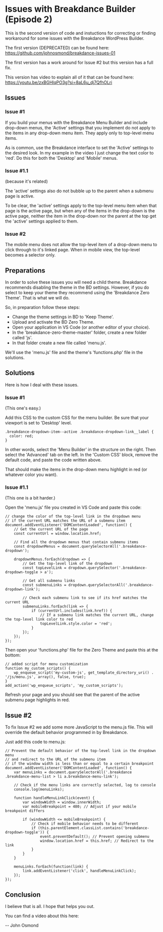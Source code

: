 # Issues with Breakdance Builder (Episode 2)

This is the second version of code and instuctions for correcting or finding workaround for some issues with the Breakdance WordPress Builder.

The first version (DEPRECATED) can be found here: https://github.com/johnosmond/breakdance-issues-01

The first version has a work around for Issue #2 but this version has a full fix.

This version has video to explain all of it that can be found here: https://youtu.be/zxBGHlqPO3g?si=8aL6u_dj7QfhOLri

## Issues

### Issue #1

If you build your menus with the Breakdance Menu Builder and include drop-down menus, the 'Active' settings that you implement do not apply to the items in any drop-down menu item. They apply only to top-level menu items.

As is common, use the Breakdance interface to set the 'Active' settings to the desired look. In my example in the video I just change the text color to 'red'. Do this for both the 'Desktop' and 'Mobile' menus.

### Issue #1.1

(because it's related)

The 'active' settings also do not bubble up to the parent when a submenu page is active.

To be clear, the 'active' settings apply to the top-level menu item when that page is the active page, but when any of the items in the drop-down is the active page, neither the item in the drop-down nor the parent at the top get the 'active' settings applied to them.

### Issue #2

The mobile menu does not allow the top-level item of a drop-down menu to click through to it's linked page. When in mobile view, the top-level becomes a selector only.

## Preparations

In order to solve these issues you will need a child theme. Breakdance recommends disabling the theme in the BD settings. However, if you do select to keep your theme they recommend using the 'Breakdance Zero Theme'. That is what we will do.

So, in preparation follow these steps:
* Change the theme settings in BD to 'Keep Theme'.
* Upload and activate the BD Zero Theme.
* Open your application in VS Code (or another editor of your choice).
* In the 'breakdance-zero-theme-master' folder, create a new folder called 'js'.
* In that folder create a new file called 'menu.js'.

We'll use the 'menu.js' file and the theme's 'functions.php' file in the solutions.

## Solutions

Here is how I deal with these issues.

### Issue #1

(This one's easy.)

Add this CSS to the custom CSS for the menu builder. Be sure that your viewport is set to 'Desktop' level.

```
.breakdance-dropdown-item--active .breakdance-dropdown-link__label {
  color: red;
}
```

In other words, select the 'Menu Builder' in the structure on the right. Then select the 'Advanced' tab on the left. In the 'Custom CSS' block, remove the default code, and paste the code written above.

That should make the items in the drop-down menu highlight in red (or whatever color you want).

### Issue #1.1 

(This one is a bit harder.)

Open the 'menu.js' file you created in VS Code and paste this code:

```
// change the color of the top-level link in the dropdown menu 
// if the current URL matches the URL of a submenu item
document.addEventListener('DOMContentLoaded', function() {
    // Get the current URL of the page
    const currentUrl = window.location.href;

    // Find all the dropdown menus that contain submenu items
    const dropdownMenus = document.querySelectorAll('.breakdance-dropdown');

    dropdownMenus.forEach(dropdown => {
        // Get the top-level link of the dropdown
        const topLevelLink = dropdown.querySelector('.breakdance-dropdown-toggle > a');
        
        // Get all submenu links
        const submenuLinks = dropdown.querySelectorAll('.breakdance-dropdown-link');

        // Check each submenu link to see if its href matches the current URL
        submenuLinks.forEach(link => {
            if (currentUrl.includes(link.href)) {
                // If a submenu link matches the current URL, change the top-level link color to red
                topLevelLink.style.color = 'red';
            }
        });
    });
});
```

Then open your 'functions.php' file for the Zero Theme and paste this at the bottom:

```
// added script for menu customization
function my_custom_scripts() {
    wp_enqueue_script('my-custom-js', get_template_directory_uri() . '/js/menu.js', array(), false, true);
}
add_action('wp_enqueue_scripts', 'my_custom_scripts');
```

Refresh your page and you should see that the parent of the active submenu page highlights in red.

## Issue #2

To fix Issue #2 we add some more JavaScript to the menu.js file. This will override the default behavior programmed in by Breakdance.

Just add this code to menu.js:

~~~
// Prevent the default behavior of the top-level link in the dropdown menu
// and redirect to the URL of the submenu item 
// if the window width is less than or equal to a certain breakpoint
document.addEventListener('DOMContentLoaded', function() {
    var menuLinks = document.querySelectorAll('.breakdance .breakdance-menu-list > li a.breakdance-menu-link');

    // Check if the menu links are correctly selected, log to console
    console.log(menuLinks);

    function handleMenuLinkClick(event) {
        var windowWidth = window.innerWidth;
        var mobileBreakpoint = 480; // Adjust if your mobile breakpoint differs

        if (windowWidth <= mobileBreakpoint) {
            // Check if mobile behavior needs to be different
            if (this.parentElement.classList.contains('breakdance-dropdown-toggle')) {
                event.preventDefault(); // Prevent opening submenu
                window.location.href = this.href; // Redirect to the link
            }
        }
    }

    menuLinks.forEach(function(link) {
        link.addEventListener('click', handleMenuLinkClick);
    });
});
~~~

## Conclusion

I believe that is all. I hope that helps you out.

You can find a video about this here: 

-- John Osmond

